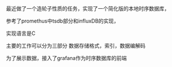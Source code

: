 最近做了一个造轮子性质的任务，实现了一个简化版的本地时序数据库，

参考了promethus中tsdb部分和influxDB的实现，

实现语言是C

主要的工作可以分为三部分
数据存储格式，索引，数据编解码

为了展示数据，接入了grafana作为时序数据库的前端